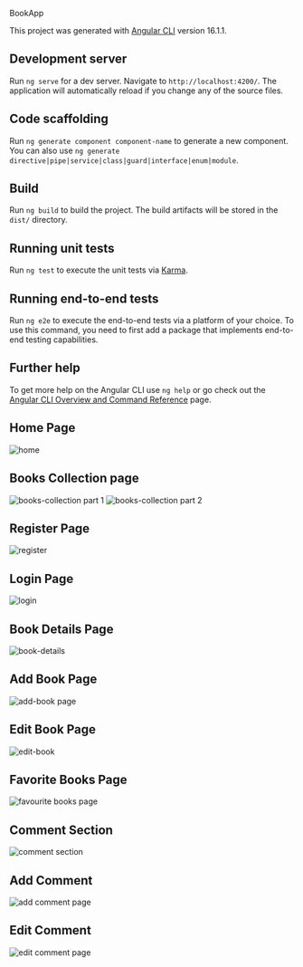 BookApp

This project was generated with [Angular CLI](https://github.com/angular/angular-cli) version 16.1.1.

## Development server

Run `ng serve` for a dev server. Navigate to `http://localhost:4200/`. The application will automatically reload if you change any of the source files.

## Code scaffolding

Run `ng generate component component-name` to generate a new component. You can also use `ng generate directive|pipe|service|class|guard|interface|enum|module`.

## Build

Run `ng build` to build the project. The build artifacts will be stored in the `dist/` directory.

## Running unit tests

Run `ng test` to execute the unit tests via [Karma](https://karma-runner.github.io).

## Running end-to-end tests

Run `ng e2e` to execute the end-to-end tests via a platform of your choice. To use this command, you need to first add a package that implements end-to-end testing capabilities.

## Further help

To get more help on the Angular CLI use `ng help` or go check out the [Angular CLI Overview and Command Reference](https://angular.io/cli) page.

## Home Page 
![home](https://github.com/irikov10/book-app/assets/106108675/ba0dccd8-e151-4dd1-bb6a-d6df2b507a5c)

## Books Collection page
![books-collection part 1](https://github.com/irikov10/book-app/assets/106108675/252e011c-d298-4fb1-8a19-c9440ea1ae86)
![books-collection part 2](https://github.com/irikov10/book-app/assets/106108675/135769fa-3b4d-4c6b-aab4-8a9204a3de19)

## Register Page
![register](https://github.com/irikov10/book-app/assets/106108675/909b28f5-faca-40c3-8a4f-e7d2a1404579)

## Login Page
![login](https://github.com/irikov10/book-app/assets/106108675/430f979c-e9e7-4155-a418-9a9b4a0deae7)

## Book Details Page
![book-details](https://github.com/irikov10/book-app/assets/106108675/df6064b5-e40e-447b-8900-c9a4655bf1b2)

## Add Book Page
![add-book page](https://github.com/irikov10/book-app/assets/106108675/13cebcdb-08e3-49e9-9e0a-4a7259470990)

## Edit Book Page
![edit-book](https://github.com/irikov10/book-app/assets/106108675/f604ae91-d2fa-4493-b8ab-f383bffdc676)

## Favorite Books Page
![favourite books page](https://github.com/irikov10/book-app/assets/106108675/b889cf74-c359-4df1-9626-85333674d874)

## Comment Section 
![comment section](https://github.com/irikov10/book-app/assets/106108675/a20eb552-3a5b-49cc-af88-a4b466c80ac0) 

## Add Comment
![add comment page](https://github.com/irikov10/book-app/assets/106108675/070b76c4-4f11-4f1b-b78b-8f3b8c6b38f2)

## Edit Comment
![edit comment page](https://github.com/irikov10/book-app/assets/106108675/140f9b6c-9ecb-4dc9-8207-4bda06a7e70f)
